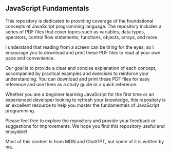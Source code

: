 ## JavaScript Fundamentals

This repository is dedicated to providing coverage of the foundational concepts of JavaScript programming language.
The repository includes a series of PDF files that cover topics such as variables, data types, operators, control flow statements, functions, objects, arrays, and more.

I understand that reading from a screen can be tiring for the eyes, so I encourage you to download and print these PDF files to read at your own pace and convenience.

Our goal is to provide a clear and concise explanation of each concept, accompanied by practical examples and exercises to reinforce your understanding. You can download and print these PDF files for easy reference and use them as a study guide or a quick reference.

Whether you are a beginner learning JavaScript for the first time or an experienced developer looking to refresh your knowledge, this repository is an excellent resource to help you master the fundamentals of JavaScript programming.

Please feel free to explore the repository and provide your feedback or suggestions for improvements. We hope you find this repository useful and enjoyable!

Most of this content is from MDN and ChatGPT, but some of it is written by me.
